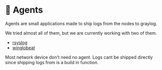 # 🦙 Agents

Agents are small applications made to ship logs from the nodes to graylog.

We tried almost all of them, but we are currently working with two of them.

- [rsyslog](rsyslog/README.md)
- [winglobeat](winlogbeat/README.md)

Most network device don't need no agent. Logs cant be shipped directly since shipping logs from is a build in function.